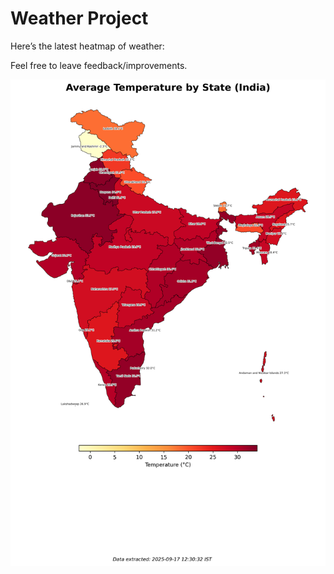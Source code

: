# Weather Project

Here’s the latest heatmap of weather:

Feel free to leave feedback/improvements.

![India Heatmap](docs/assets/india_heatmap.png?v=CA5C92)
